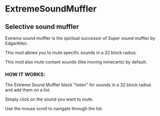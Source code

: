 # ExtremeSoundMuffler
## Selective sound muffler

Extreme sound muffler is the spiritual successor of Super sound muffler by EdgarAllen.

This mod allows you to mute specific sounds in a 32 block radius.

This mod also mute contant sounds (like moving minecarts) by default.

 

### HOW IT WORKS:

The Extreme Sound Muffler block "listen" for sounds in a 32 block radius and add them on a list.

Simply click on the sound you want to mute.

Use the mouse scroll to navigate through the list.
